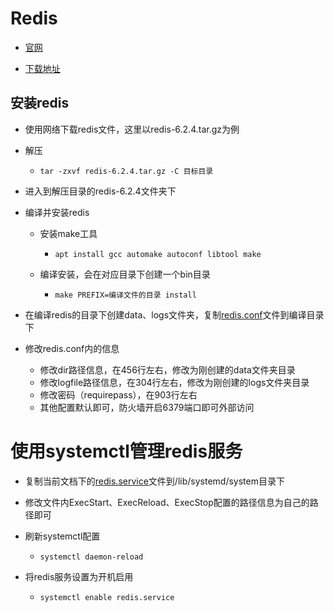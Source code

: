 # Redis

* [官网](https://redis.io/)

* [下载地址](https://redis.io/download/#redis-downloads)

## 安装redis

* 使用网络下载redis文件，这里以redis-6.2.4.tar.gz为例

* 解压

  * ```shell
    tar -zxvf redis-6.2.4.tar.gz -C 目标目录
    ```

* 进入到解压目录的redis-6.2.4文件夹下

* 编译并安装redis

  * 安装make工具

    * ```shell
      apt install gcc automake autoconf libtool make
      ```

  * 编译安装，会在对应目录下创建一个bin目录

    * ```shell
      make PREFIX=编译文件的目录 install
      ```

* 在编译redis的目录下创建data、logs文件夹，复制[redis.conf](../assets/redis/redis.conf)文件到编译目录下

* 修改redis.conf内的信息

  * 修改dir路径信息，在456行左右，修改为刚创建的data文件夹目录
  * 修改logfile路径信息，在304行左右，修改为刚创建的logs文件夹目录
  * 修改密码（requirepass），在903行左右
  * 其他配置默认即可，防火墙开启6379端口即可外部访问

# 使用systemctl管理redis服务

* 复制当前文档下的[redis.service](../assets/redis/redis.service)文件到/lib/systemd/system目录下

* 修改文件内ExecStart、ExecReload、ExecStop配置的路径信息为自己的路径即可

* 刷新systemctl配置

  * ```shell
    systemctl daemon-reload
    ```

* 将redis服务设置为开机启用

  * ```shell
    systemctl enable redis.service
    ```

    



